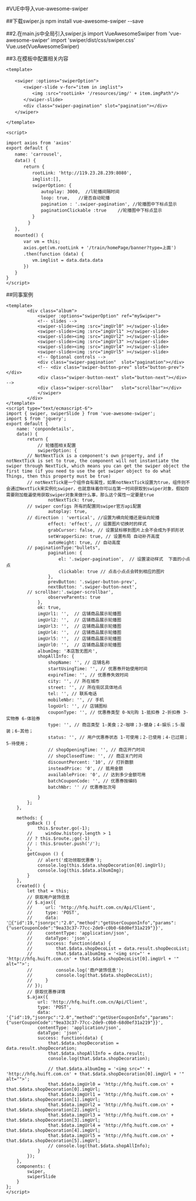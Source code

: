 #VUE中导入vue-awesome-swiper

##下载swiper.js
    npm install vue-awesome-swiper --save
    
##2.在main.js中全局引入swiper.js
    import VueAwesomeSwiper from 'vue-awesome-swiper' 
    import 'swiper/dist/css/swiper.css'
    Vue.use(VueAwesomeSwiper)
    
##3.在模板中配置相关内容
    
    <template>
    
    　　<swiper :options="swiperOption">
    　　　　<swiper-slide v-for="item in imglist">
    　　　　　　<img :src="rootLink+ '/resources/img/' + item.imgPath"/>
    　　　　</swiper-slide>
    　　　　<div class="swiper-pagination" slot="pagination"></div>
    　　</swiper>
    
    </template>
    
    <script>
    
    import axios from 'axios'
    export default {
    　　name: 'carrousel',
    　　data() {
    　　　　return {
    　　　　　　rootLink: 'http://119.23.28.239:8080',
    　　　　　　imglist:[],
    　　　　　　swiperOption: {
    　　　　　　　　autoplay: 3000,  //l轮播间隔时间
    　　　　　　　　loop: true,　　//是否自动轮播
    　　　　　　　　pagination : '.swiper-pagination', //轮播图中下标点显示
    　　　　　　　　paginationClickable :true　　 //轮播图中下标点显示
    　　　　　　}
    　　　　　}
    　　},
    　　mounted() {
    　　　　var vm = this;
    　　　　axios.get(vm.rootLink + '/train/homePage/banner?type=上面')
    　　　　.then(function (data) {
    　　　　　　vm.imglist = data.data.data
    　　　　})
    　　}
    }
    </script>
    
    
    
##同事案例

    <template>
            <div class="album">
                <swiper :options="swiperOption" ref="mySwiper">
                <!-- slides -->
                <swiper-slide><img :src="imgUrl0" ></swiper-slide>
                <swiper-slide><img :src="imgUrl1" ></swiper-slide>
                <swiper-slide><img :src="imgUrl2" ></swiper-slide>
                <swiper-slide><img :src="imgUrl3" ></swiper-slide>
                <swiper-slide><img :src="imgUrl4" ></swiper-slide>
                <swiper-slide><img :src="imgUrl5" ></swiper-slide>
                <!-- Optional controls -->
                <div class="swiper-pagination"  slot="pagination"></div>
                <!-- <div class="swiper-button-prev" slot="button-prev"></div>
                <div class="swiper-button-next" slot="button-next"></div> -->
                <div class="swiper-scrollbar"   slot="scrollbar"></div>
                </swiper>  
            </div>
    </template>
    <script type="text/ecmascript-6">
    import { swiper, swiperSlide } from 'vue-awesome-swiper';
    import $ from 'jquery';
    export default {
        name: 'conpondetails',
        data() {
            return {
                // 轮播图相关配置
                swiperOption: {
            // NotNextTick is a component's own property, and if notNextTick is set to true, the component will not instantiate the swiper through NextTick, which means you can get the swiper object the first time (if you need to use the get swiper object to do what Things, then this property must be true)
            // notNextTick是一个组件自有属性，如果notNextTick设置为true，组件则不会通过NextTick来实例化swiper，也就意味着你可以在第一时间获取到swiper对象，假如你需要刚加载遍使用获取swiper对象来做什么事，那么这个属性一定要是true
                    notNextTick: true,
            // swiper configs 所有的配置同swiper官方api配置
                    autoplay: true,
            // direction : 'vertical', //设置为横向轮播还是纵向轮播
                    effect: 'effect', // 设置图片切换时的样式
                    grabCursor: false, // 设置鼠标移到图片上会不会成为手抓形状
                    setWrapperSize: true, // 设置布局 自动补齐高度
                    autoHeight: true, // 自动高度
            // paginationType:"bullets",
                    pagination: {
                        el: '.swiper-pagination',  // 设置滚动样式  下面的小点点
                        clickable: true // 点击小点点会转到相应的图片
                    },
                    prevButton: '.swiper-button-prev',
                    nextButton: '.swiper-button-next',
            // scrollbar:'.swiper-scrollbar',
                    observeParents: true
                },
                ok: true,
                imgUrl1: '',  // 店铺商品展示轮播图
                imgUrl2: '',  // 店铺商品展示轮播图
                imgUrl3: '',  // 店铺商品展示轮播图
                imgUrl4: '',  // 店铺商品展示轮播图
                imgUrl5: '',  // 店铺商品展示轮播图
                imgUrl0: '',  // 店铺商品展示轮播图
                albumImg: '本店暂无图片',
                shopAllInfo: {
                    shopName: '', // 店铺名称
                    startUsingTime: '', // 优惠券开始使用时间
                    expireTime: '', // 优惠券失效时间
                    city: '', // 所在城市
                    street: '', // 所在街区具体地点
                    tel: '', // 联系电话
                    mobileNbr: '', // 手机
                    logoUrl: '', // 店铺图标
                    couponType: '', // 优惠券类型 0-N元购 1-抵扣券 2-折扣券 3-实物券 6-体验券
                    type: '', // 商店类型 1-美食；2-咖啡；3-健身；4-娱乐；5-服装；6-其他；
                    status: '', // 用户优惠券状态 1-可使用；2-已使用；4-已过期； 5-待使用；
                    // shopOpeningTime: '', // 商店开门时间
                    // shopClosedTime: '', // 商店关门时间
                    discountPercent: '10', // 打折数额
                    insteadPrice: '0', // 抵用金额
                    availablePrice: '0', // 达到多少金额可用
                    batchCouponCode: '', // 优惠券按编码
                    batchNbr: '' // 优惠券批次号
    
                }
            };
        },
    
        methods: {
            goBack () {
                this.$router.go(-1);
            //     window.history.length > 1
            // ? this.$route.;go(-1)
            // : this.$router.push('/');
            },
            getCoupon () {
                // alert('成功领取优惠券');
                console.log(this.$data.shopDecoration[0].imgUrl);
                console.log(this.$data.albumImg);
            }
        },
        created() {
            let that = this;
            // 获取用户装饰信息
            // $.ajax({
            //     url: 'http://hfq.huift.com.cn/Api/Client',
            //     type: 'POST',
            //     data: '{"id":19,"jsonrpc":"2.0","method":"getUserCouponInfo","params":{"userCouponCode":"9ea33c37-77cc-2de9-c0b0-68d0ef31a219"}}',
            //     contentType: 'application/json',
            //     dataType: 'json',
            //     success: function(data) {
            //         that.$data.shopDecoList = data.result.shopDecoList;
            //         that.$data.albumImg = '<img src="' + 'http://hfq.huift.com.cn' + that.$data.shopDecoList[0].imgUrl + '" alt="">';
            //         console.log('商户装饰信息');
            //         console.log(that.$data.shopDecoList);
            //     }
            // });
            // 获取优惠券详情
            $.ajax({
                url: 'http://hfq.huift.com.cn/Api/Client',
                type: 'POST',
                data: '{"id":19,"jsonrpc":"2.0","method":"getUserCouponInfo","params":{"userCouponCode":"9ea33c37-77cc-2de9-c0b0-68d0ef31a219"}}',
                contentType: 'application/json',
                dataType: 'json',
                success: function(data) {
                    that.$data.shopDecoration = data.result.shopDecoration;
                    that.$data.shopAllInfo = data.result;
                    console.log(that.$data.shopDecoration);
    
                    // that.$data.albumImg = '<img src="' + 'http://hfq.huift.com.cn' + that.$data.shopDecoration[0].imgUrl + '" alt="">';
                    that.$data.imgUrl0 = 'http://hfq.huift.com.cn' + that.$data.shopDecoration[0].imgUrl;
                    that.$data.imgUrl1 = 'http://hfq.huift.com.cn' + that.$data.shopDecoration[1].imgUrl;
                    that.$data.imgUrl2 = 'http://hfq.huift.com.cn' + that.$data.shopDecoration[2].imgUrl;
                    that.$data.imgUrl3 = 'http://hfq.huift.com.cn' + that.$data.shopDecoration[3].imgUrl;
                    that.$data.imgUrl4 = 'http://hfq.huift.com.cn' + that.$data.shopDecoration[4].imgUrl;
                    that.$data.imgUrl5 = 'http://hfq.huift.com.cn' + that.$data.shopDecoration[5].imgUrl;
                    // console.log(that.$data.shopAllInfo);
                }
            });
        },
        components: {
            swiper,
            swiperSlide
        }
    };
    </script>